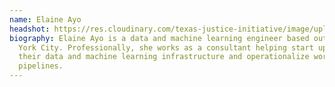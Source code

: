 ```yaml
---
name: Elaine Ayo
headshot: https://res.cloudinary.com/texas-justice-initiative/image/upload/v1633553504/Elaine_ayo_headshot_xdlnpr.jpg
biography: Elaine Ayo is a data and machine learning engineer based out of New
  York City. Professionally, she works as a consultant helping start ups set up
  their data and machine learning infrastructure and operationalize workflow
  pipelines.
---
```

